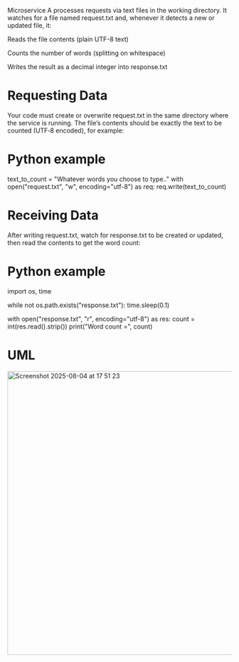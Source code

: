 Microservice A processes requests via text files in the working directory. It watches for a file named request.txt and, whenever it detects a new or updated file, it:

Reads the file contents (plain UTF-8 text)

Counts the number of words (splitting on whitespace)

Writes the result as a decimal integer into response.txt

# Requesting Data

Your code must create or overwrite request.txt in the same directory where the service is running. The file’s contents should be exactly the text to be counted (UTF‑8 encoded), for example:

# Python example
text_to_count = "Whatever words you choose to type.."
with open("request.txt", "w", encoding="utf-8") as req:
    req.write(text_to_count)
    
# Receiving Data
After writing request.txt, watch for response.txt to be created or updated, then read the contents to get the word count:

# Python example
import os, time

while not os.path.exists("response.txt"):
    time.sleep(0.1)

with open("response.txt", "r", encoding="utf-8") as res:
    count = int(res.read().strip())
print("Word count =", count)


# UML

<img width="979" height="637" alt="Screenshot 2025-08-04 at 17 51 23" src="https://github.com/user-attachments/assets/8923950d-9f14-41b2-90b8-976c218fe056" />
